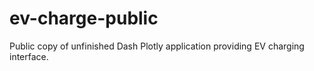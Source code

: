 # ev-charge-public
 Public copy of unfinished Dash Plotly application providing EV charging interface. 
